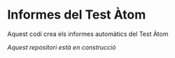 # Informes del Test Àtom
Aquest codi crea els informes automàtics del Test Àtom

*Aquest repositori està en construcció*
